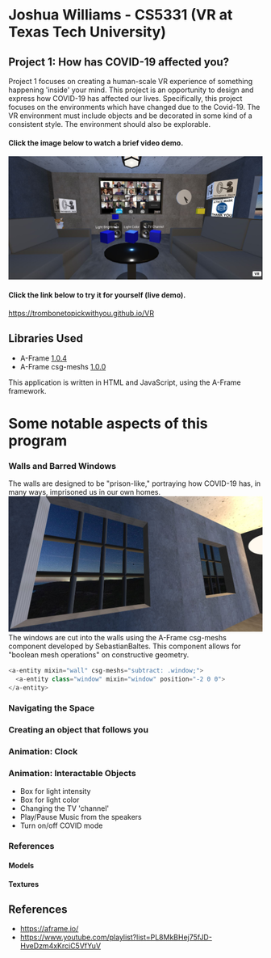 # Joshua Williams - CS5331 (VR at Texas Tech University)
## Project 1: How has COVID-19 affected you?

Project 1 focuses on creating a human-scale VR experience of something happening 'inside' your mind.
This project is an opportunity to design and express how COVID-19 has affected our lives. 
Specifically, this project focuses on the environments which have changed due to the Covid-19.
The VR environment must include objects and be decorated in some kind of a consistent style. The environment should also be explorable.



#### Click the image below to watch a brief video demo.
[![Link to Demo Video](/images/demo_screenshot.JPG)](https://www.youtube.com/watch?v=uLcRlKjseq8&feature=youtu.be)

#### Click the link below to try it for yourself (live demo).
https://trombonetopickwithyou.github.io/VR




## Libraries Used
- A-Frame [1.0.4](https://aframe.io)
- A-Frame csg-meshs [1.0.0](https://github.com/SebastianBaltes/aframe-csg-meshs)  
  
This application is written in HTML and JavaScript, using the A-Frame framework.  

# Some notable aspects of this program

### Walls and Barred Windows
The walls are designed to be "prison-like," portraying how COVID-19 has, in many ways, imprisoned us in our own homes.  
![barred windows](/images/barred_windows.JPG)  
The windows are cut into the walls using the A-Frame csg-meshs component developed by SebastianBaltes. This component allows for "boolean mesh operations" on constructive geometry.

```javascript
<a-entity mixin="wall" csg-meshs="subtract: .window;">
  <a-entity class="window" mixin="window" position="-2 0 0">
</a-entity>
```
  
### Navigating the Space


### Creating an object that follows you


### Animation: Clock


### Animation: Interactable Objects
- Box for light intensity
- Box for light color
- Changing the TV 'channel'
- Play/Pause Music from the speakers
- Turn on/off COVID mode


### References

#### Models

#### Textures






## References
- https://aframe.io/
- https://www.youtube.com/playlist?list=PL8MkBHej75fJD-HveDzm4xKrciC5VfYuV

